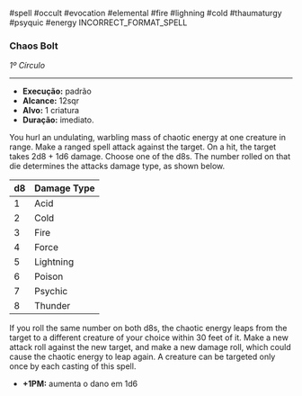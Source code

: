 #spell #occult #evocation #elemental #fire #lighning #cold #thaumaturgy #psyquic #energy 
INCORRECT_FORMAT_SPELL
### Chaos Bolt
*1º Círculo*
___
- **Execução:** padrão
- **Alcance:** 12sqr
- **Alvo:** 1 criatura
- **Duração:** imediato.

You hurl an undulating, warbling mass of chaotic energy at one creature in range. Make a ranged spell attack against the target. On a hit, the target takes 2d8 + 1d6 damage. Choose one of the d8s. The number rolled on that die determines the attacks damage type, as shown below.

| d8  | Damage Type |
| --- | ----------- |
| 1   | Acid        |
| 2   | Cold        |
| 3   | Fire        |
| 4   | Force       |
| 5   | Lightning   |
| 6   | Poison      |
| 7   | Psychic     |
| 8   | Thunder     |

If you roll the same number on both d8s, the chaotic energy leaps from the target to a different creature of your choice within 30 feet of it. Make a new attack roll against the new target, and make a new damage roll, which could cause the chaotic energy to leap again. A creature can be targeted only once by each casting of this spell.

- **+1PM:** aumenta o dano em 1d6
